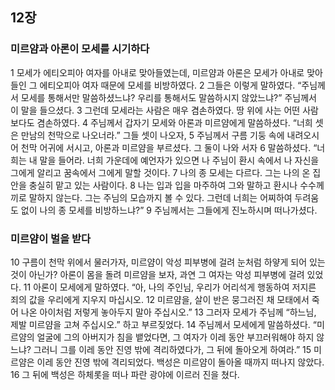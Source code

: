 ## 12장
### 미르얌과 아론이 모세를 시기하다
1 모세가 에티오피아 여자를 아내로 맞아들였는데, 미르얌과 아론은 모세가 아내로 맞아들인 그 에티오피아 여자 때문에 모세를 비방하였다.
2 그들은 이렇게 말하였다. “주님께서 모세를 통해서만 말씀하셨느냐? 우리를 통해서도 말씀하시지 않았느냐?” 주님께서 이 말을 들으셨다.
3 그런데 모세라는 사람은 매우 겸손하였다. 땅 위에 사는 어떤 사람보다도 겸손하였다.
4 주님께서 갑자기 모세와 아론과 미르얌에게 말씀하셨다. “너희 셋은 만남의 천막으로 나오너라.” 그들 셋이 나오자,
5 주님께서 구름 기둥 속에 내려오시어 천막 어귀에 서시고, 아론과 미르얌을 부르셨다. 그 둘이 나와 서자
6 말씀하셨다. “너희는 내 말을 들어라. 너희 가운데에 예언자가 있으면 나 주님이 환시 속에서 나 자신을 그에게 알리고 꿈속에서 그에게 말할 것이다.
7 나의 종 모세는 다르다. 그는 나의 온 집안을 충실히 맡고 있는 사람이다.
8 나는 입과 입을 마주하여 그와 말하고 환시나 수수께끼로 말하지 않는다. 그는 주님의 모습까지 볼 수 있다. 그런데 너희는 어찌하여 두려움도 없이 나의 종 모세를 비방하느냐?”
9 주님께서는 그들에게 진노하시며 떠나가셨다.
### 미르얌이 벌을 받다
10 구름이 천막 위에서 물러가자, 미르얌이 악성 피부병에 걸려 눈처럼 하얗게 되어 있는 것이 아닌가? 아론이 몸을 돌려 미르얌을 보자, 과연 그 여자는 악성 피부병에 걸려 있었다.
11 아론이 모세에게 말하였다. “아, 나의 주인님, 우리가 어리석게 행동하여 저지른 죄의 값을 우리에게 지우지 마십시오.
12 미르얌을, 살이 반은 뭉그러진 채 모태에서 죽어 나온 아이처럼 저렇게 놓아두지 말아 주십시오.”
13 그러자 모세가 주님께 “하느님, 제발 미르얌을 고쳐 주십시오.” 하고 부르짖었다.
14 주님께서 모세에게 말씀하셨다. “미르얌의 얼굴에 그의 아버지가 침을 뱉었다면, 그 여자가 이레 동안 부끄러워해야 하지 않느냐? 그러니 그를 이레 동안 진영 밖에 격리하였다가, 그 뒤에 돌아오게 하여라.”
15 미르얌은 이레 동안 진영 밖에 격리되었다. 백성은 미르얌이 돌아올 때까지 떠나지 않았다.
16 그 뒤에 백성은 하체롯을 떠나 파란 광야에 이르러 진을 쳤다.
